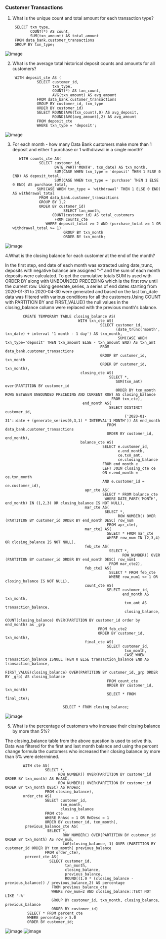 ### Customer Transactions

1. What is the unique count and total amount for each transaction type?

        SELECT txn_type,
               COUNT(*) AS count,
               SUM(txn_amount) AS total_amount
        FROM data_bank.customer_transactions
        GROUP BY txn_type;
	
![image](https://user-images.githubusercontent.com/104596844/176982257-45b02080-53e6-4b4e-83e6-1a4bdba10ed9.png)

2. What is the average total historical deposit counts and amounts for all customers?

        WITH deposit_cte AS (
                  SELECT customer_id, 
                         txn_type, 
                         COUNT(*) AS txn_count, 
		                 AVG(txn_amount) AS avg_amount
                  FROM data_bank.customer_transactions
                  GROUP BY customer_id, txn_type
                  ORDER BY customer_id)
                  SELECT ROUND(AVG(txn_count),0) AS avg_deposit, 
                         ROUND(AVG(avg_amount),2) AS avg_amount
                  FROM deposit_cte
                  WHERE txn_type = 'deposit';
		  
![image](https://user-images.githubusercontent.com/104596844/176982312-9da5088e-93be-456e-9a0b-80b317a30a7a.png)

3. For each month - how many Data Bank customers make more than 1 deposit and either 1 purchase or 1 withdrawal in a single month?

          WITH counts_cte AS(
                   SELECT customer_id,
                          DATE_PART('MONTH', txn_date) AS txn_month,
                          SUM(CASE WHEN txn_type = 'deposit' THEN 1 ELSE 0 END) AS deposit_total,
                          SUM(CASE WHEN txn_type = 'purchase' THEN 1 ELSE 0 END) AS purchase_total,
		          SUM(CASE WHEN txn_type = 'withdrawal' THEN 1 ELSE 0 END) AS withdrawal_total      
                   FROM data_bank.customer_transactions
                   GROUP BY 1,2
                   ORDER BY customer_id)
                              SELECT txn_month,
			             COUNT(customer_id) AS total_customers
	                      FROM counts_cte
		              WHERE deposit_total >= 2 AND (purchase_total >= 1 OR withdrawal_total >= 1)
                              GROUP BY txn_month
                              ORDER BY txn_month;
			      
![image](https://user-images.githubusercontent.com/104596844/176982337-55a6f283-c64a-4d20-9ba0-cbbf3a9c30f2.png)
                 
4.What is the closing balance for each customer at the end of the month?

In the first step, end date of each month was extracted using date_trunc, deposits with negative balance are assigned "-" and the sum of each month deposits were calculated. To get the cumulative totals SUM is used with ORDER BY along with UNBOUNDED PRECEDING which is the first row until the current row. Using generate_series, a series of end dates starting from 2020-01-31 to 2020-04-30 were generated and based on the last txn_date data was filtered with various conditions for all the customers.Using COUNT with PARTITION BY and FIRST_VALUE() the null values in the closing_balance column were replaced with the previous month's balance.

            CREATE TEMPORARY TABLE closing_balance AS(
                                     WITH txn_cte AS(
                                               SELECT customer_id,
                                                      (date_trunc('month', txn_date) + interval '1 month - 1 day') AS txn_month,
                                                       SUM(CASE WHEN txn_type='deposit' THEN txn_amount ELSE - txn_amount END) AS txn_amt 
                                               FROM data_bank.customer_transactions
                                               GROUP BY customer_id, txn_month
                                               ORDER BY customer_id, txn_month),
                                      closing_cte AS(
                                                   SELECT *,
	                                                  SUM(txn_amt) over(PARTITION BY customer_id
	                                                  ORDER BY txn_month ROWS BETWEEN UNBOUNDED PRECEDING AND CURRENT ROW) AS closing_balance
                                                    FROM txn_cte),
                                       end_month AS(
                                                   SELECT DISTINCT customer_id,
                                                          ('2020-01-31'::date + (generate_series(0,3,1) * INTERVAL'1 MONTH')) AS end_month
                                                  FROM data_bank.customer_transactions
                                                  ORDER BY customer_id, end_month),
                                      balance_cte AS(
                                                SELECT e.customer_id,
                                                       e.end_month,
                                                       ce.txn_amt,
                                                       ce.closing_balance
                                                FROM end_month e
                                                LEFT JOIN closing_cte ce
                                                ON e.end_month = ce.txn_month
                                                AND e.customer_id = ce.customer_id),
                                        apr_cte AS(                 
                                                SELECT * FROM balance_cte
                                                 WHERE DATE_PART('MONTH', end_month) IN (1,2,3) OR closing_balance IS NOT NULL),
                                        mar_cte AS(
                                                 SELECT *,
                                                       ROW_NUMBER() OVER (PARTITION BY customer_id ORDER BY end_month DESC) row_num
                                                  FROM apr_cte),
                                        mar_cte2 AS(
                                                  SELECT * FROM mar_cte
                                                  WHERE row_num IN (2,3,4) OR closing_balance IS NOT NULL),
                                        feb_cte AS(
                                                   SELECT *,
                                                         ROW_NUMBER() OVER (PARTITION BY customer_id ORDER BY end_month DESC) row_num1
                                                   FROM mar_cte2),
                                        feb_cte2 AS(
                                                   SELECT * FROM feb_cte
                                                   WHERE row_num1 <> 1 OR closing_balance IS NOT NULL),
                                        count_cte AS(
                                                  SELECT customer_id,
                                                         end_month AS txn_month,
                                                          txn_amt AS transaction_balance,
                                                          closing_balance,
                                                         COUNT(closing_balance) OVER(PARTITION BY customer_id order by end_month) as _grp
                                              FROM feb_cte2
                                              ORDER BY customer_id, txn_month),
                                        final_cte AS(
                                                  SELECT customer_id,
                                                          txn_month,
                                                          CASE WHEN transaction_balance ISNULL THEN 0 ELSE transaction_balance END AS transaction_balance,
                                                          FIRST_VALUE(closing_balance) OVER(PARTITION BY customer_id,_grp ORDER BY _grp) AS closing_balance
                                                  FROM count_cte
                                                  ORDER BY customer_id, txn_month)
                                                  SELECT * FROM final_cte);

                              SELECT * FROM closing_balance;
			      
![image](https://user-images.githubusercontent.com/104596844/176982467-eb65338e-46f0-4a2d-b851-af3b9ed6dc94.png)

5. What is the percentage of customers who increase their closing balance by more than 5%?

The closing_balance table from the above question is used to solve this. Data was filtered for the first and last month balance and using the percent change formula the customers who increased their closing balance by more than 5% were determined. 

            WITH cte AS(
                      SELECT *,
                            ROW_NUMBER() OVER(PARTITION BY customer_id ORDER BY txn_month) AS RnASC,
                            ROW_NUMBER() OVER(PARTITION BY customer_id ORDER BY txn_month DESC) AS RnDesc 
                      FROM closing_balance),
            order_cte AS(
                      SELECT customer_id,
                             txn_month,
                             closing_balance    
                      FROM cte
                      WHERE RnAsc = 1 OR RnDesc = 1
                      ORDER BY customer_id, txn_month),
             previous_balance_cte AS(
                       SELECT *,
                              ROW_NUMBER() OVER(PARTITION BY customer_id ORDER BY txn_month) AS row_num,
                              LAG(closing_balance, 1) OVER (PARTITION BY customer_id ORDER BY txn_month) previous_balance
                      FROM order_cte),
             percent_cte AS(
                        SELECT customer_id, 
                               txn_month, 
                               closing_balance, 
                               previous_balance, 
                               ROUND((1.0 * (closing_balance - previous_balance)) / previous_balance,2) AS percentage
                         FROM previous_balance_cte 
                         WHERE row_num=2 AND closing_balance::TEXT NOT LIKE '-%'
                         GROUP BY customer_id, txn_month, closing_balance, previous_balance
                         ORDER BY customer_id)
              SELECT * FROM percent_cte 
              WHERE percentage > 5.0
              ORDER BY customer_id;
	      
![image](https://user-images.githubusercontent.com/104596844/176984615-e7ae6258-7397-41fd-9883-7e8366f1249e.png)
![image](https://user-images.githubusercontent.com/104596844/176984656-0fbbeff6-f9de-42e0-89bc-6fb70b40f41c.png)
